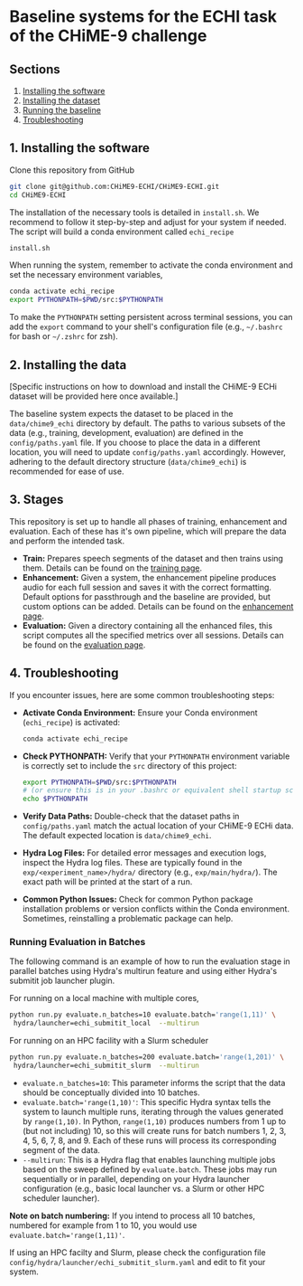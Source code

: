 # Baseline systems for the ECHI task of the CHiME-9 challenge

## Sections

1. <a href="#install">Installing the software</a>
2. <a href="#data">Installing the dataset</a>
3. <a href="#stages"> Running the baseline</a>
4. <a href="#troubleshooting">Troubleshooting</a>

## <a id="#install">1. Installing the software</a>

Clone this repository from GitHub

```bash
git clone git@github.com:CHiME9-ECHI/CHiME9-ECHI.git
cd CHiME9-ECHI
```

The installation of the necessary tools is detailed in `install.sh`.
We recommend to follow it step-by-step and adjust for your system if needed.
The script will build a conda environment called `echi_recipe`

```bash
install.sh
```

When running the system, remember to activate the conda environment and set the
necessary environment variables,

```bash
conda activate echi_recipe
export PYTHONPATH=$PWD/src:$PYTHONPATH
```

To make the `PYTHONPATH` setting persistent across terminal sessions, you can add
 the `export` command to your shell's configuration file (e.g., `~/.bashrc` for
 bash or `~/.zshrc` for zsh).

## <a id="data"> 2. Installing the data </a>

[Specific instructions on how to download and install the CHiME-9 ECHi dataset will
be provided here once available.]

The baseline system expects the dataset to be placed in the `data/chime9_echi`
 directory by default. The paths to various subsets of the data (e.g., training,
 development, evaluation) are defined in the `config/paths.yaml` file. If you
 choose to place the data in a different location, you will need to update
 `config/paths.yaml` accordingly. However, adhering to the default directory
 structure (`data/chime9_echi`) is recommended for ease of use.

## <a id="stages">3. Stages</a>

This repository is set up to handle all phases of training, enhancement and evaluation.
 Each of these has it's own pipeline, which will prepare the data and perform the
 intended task.

- **Train:** Prepares speech segments of the dataset and then trains using them.
 Details can be found on the [training page](docs/training.md).
- **Enhancement:** Given a system, the enhancement pipeline produces
 audio for each full session and saves it with the correct formatting. Default
 options for passthrough and the baseline are provided, but custom options
 can be added. Details can be found on the
 [enhancement page](docs/enhancement.md).
- **Evaluation:** Given a directory containing all the enhanced files, this
 script computes all the specified metrics over all sessions. Details can be
 found on the [evaluation page](docs/evaluation.md).

## <a id="troubleshooting">4. Troubleshooting</a>

If you encounter issues, here are some common troubleshooting steps:

- **Activate Conda Environment:** Ensure your Conda environment (`echi_recipe`) is
 activated:

  ```bash
  conda activate echi_recipe
  ```

- **Check PYTHONPATH:** Verify that your `PYTHONPATH` environment variable is correctly
 set to include the `src` directory of this project:

  ```bash
  export PYTHONPATH=$PWD/src:$PYTHONPATH
  # (or ensure this is in your .bashrc or equivalent shell startup script)
  echo $PYTHONPATH
  ```

- **Verify Data Paths:** Double-check that the dataset paths in `config/paths.yaml`
 match the actual location of your CHiME-9 ECHi data. The default expected location
 is `data/chime9_echi`.
- **Hydra Log Files:** For detailed error messages and execution logs, inspect the
 Hydra log files. These are typically found in the `exp/<experiment_name>/hydra/`
 directory (e.g., `exp/main/hydra/`). The exact path will be printed at the start
 of a run.
- **Common Python Issues:** Check for common Python package installation problems
 or version conflicts within the Conda environment. Sometimes, reinstalling a
 problematic package can help.

### Running Evaluation in Batches

The following command is an example of how to run the evaluation stage in parallel
batches using Hydra's multirun feature and using either Hydra's submitit job launcher
plugin.

For running on a local machine with multiple cores,

```bash
python run.py evaluate.n_batches=10 evaluate.batch='range(1,11)' \
 hydra/launcher=echi_submitit_local  --multirun
```

For running on an HPC facility with a Slurm scheduler

```bash
python run.py evaluate.n_batches=200 evaluate.batch='range(1,201)' \
 hydra/launcher=echi_submitit_slurm  --multirun
```

- `evaluate.n_batches=10`: This parameter informs the script that the data should
 be conceptually divided into 10 batches.
- `evaluate.batch='range(1,10)'`: This specific Hydra syntax tells the system to
 launch multiple runs, iterating through the values generated by `range(1,10)`.
 In Python, `range(1,10)` produces numbers from 1 up to (but not including) 10,
 so this will create runs for batch numbers 1, 2, 3, 4, 5, 6, 7, 8, and 9. Each of
 these runs will process its corresponding segment of the data.
- `--multirun`: This is a Hydra flag that enables launching multiple jobs based on
 the sweep defined by `evaluate.batch`. These jobs may run sequentially or in
 parallel, depending on your Hydra launcher configuration (e.g., basic local
 launcher vs. a Slurm or other HPC scheduler launcher).

**Note on batch numbering:** If you intend to process all 10 batches, numbered for
 example from 1 to 10, you would use `evaluate.batch='range(1,11)'`.

If using an HPC facilty and Slurm, please check the configuration file
 `config/hydra/launcher/echi_submitit_slurm.yaml` and edit to fit your system.
